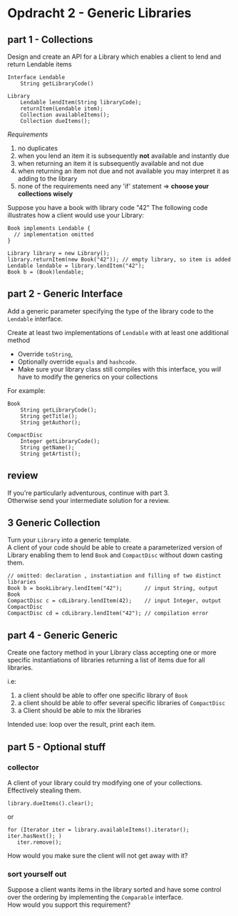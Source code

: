 
Opdracht 2 - Generic Libraries
==============================

## part 1 - Collections
Design and create an API for a Library which enables a client to lend and return Lendable items


    Interface Lendable
        String getLibraryCode()

	Library
		Lendable lendItem(String libraryCode);
		returnItem(Lendable item); 
		Collection availableItems();
		Collection dueItems();
 
_Requirements_

1. no duplicates
2. when you lend an item it is subsequently __not__ available and instantly due  
3. when returning an item it is subsequently available and not due  
4. when returning an item not due and not available you may interpret it as adding to the library  
5. none of the requirements need any 'if' statement => __choose your collections wisely__


Suppose you have a book with library code "42"
The following code illustrates how a client would use your Library:

    Book implements Lendable {
      // implementation omitted 
    }
    
    Library library = new Library();
    library.returnItem(new Book("42")); // empty library, so item is added
    Lendable lendable = library.lendItem("42");
    Book b = (Book)lendable;

## part 2 - Generic Interface
Add a generic parameter specifying the type of the library code to the `Lendable` interface.

Create at least two implementations of `Lendable` with at least one additional method  

 * Override `toString`,  
 * Optionally override `equals` and `hashcode`.  
 * Make sure your library class still compiles with this interface, you _will_ have to modify the generics on your collections
 
For example: 

    Book
        String getLibraryCode();
        String getTitle();
        String getAuthor();
	
    CompactDisc
        Integer getLibraryCode();
        String getName();
        String getArtist();


## review
If you're particularly adventurous, continue with part 3.  
Otherwise send your intermediate solution for a review.
 		
## 3 Generic Collection
Turn your `Library` into a generic template.  
A client of your code should be able to create a parameterized version of Library enabling them to lend `Book` and `CompactDisc` without down casting them.

	// omitted: declaration , instantiation and filling of two distinct libraries
    Book b = bookLibrary.lendItem("42");       // input String, output Book
    CompactDisc c = cdLibrary.lendItem(42);    // input Integer, output CompactDisc
    CompactDisc cd = cdLibrary.lendItem("42"); // compilation error


## part 4 - Generic Generic
Create one factory method in your Library class accepting one or more specific instantiations of libraries returning a list of items due for all libraries.  

i.e:
 
1. a client should be able to offer one specific library of `Book`  
2. a client should be able to offer several specific libraries of `CompactDisc`  
3. a Client should be able to mix the libraries

Intended use: loop over the result, print each item. 

## part 5 - Optional stuff
### collector
A client of your library could try modifying one of your collections. Effectively stealing them.

    library.dueItems().clear();
    
or    

    for (Iterator iter = library.availableItems().iterator(); iter.hasNext(); )       
       iter.remove();
         
How would you make sure the client will not get away with it?

### sort yourself out
Suppose a client wants items in the library sorted and have some control over the ordering by implementing the `Comparable` interface.   
How would you support this requirement?
 

